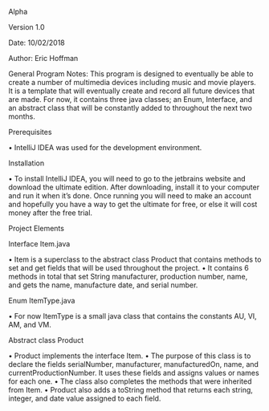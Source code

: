 Alpha

Version 1.0 

Date: 10/02/2018

Author: Eric Hoffman

General Program Notes: This program is designed to eventually be able to create a number of multimedia devices including music and movie players. It is a template that will eventually create and record all future devices that are made. For now, it contains three java classes; an Enum, Interface, and an abstract class that will be constantly added to throughout the next two months.

Prerequisites

•	IntelliJ IDEA was used for the development environment.

Installation

•	To install IntelliJ IDEA, you will need to go to the jetbrains website and download the ultimate edition. After downloading, install it to your computer and run it when it’s done. Once running you will need to make an account and hopefully you have a way to get the ultimate for free, or else it will cost money after the free trial. 

Project Elements

Interface Item.java

•	Item is a superclass to the abstract class Product that contains methods to set and get fields that will be used throughout the project.
•	It contains 6 methods in total that set String manufacturer, production number, name, and gets the name, manufacture date, and serial number.

Enum ItemType.java

•	For now ItemType is a small java class that contains the constants AU, VI, AM, and VM.

Abstract class Product

•	Product implements the interface Item.
•	The purpose of this class is to declare the fields serialNumber, manufacturer, manufacturedOn, name, and currentProductionNumber. It uses these fields and assigns values or names for each one.
•	The class also completes the methods that were inherited from Item.
•	Product also adds a toString method that returns each string, integer, and date value assigned to each field.


